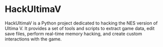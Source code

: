 # HackUltimaV

HackUltimaV is a Python project dedicated to hacking the NES version of Ultima V. It provides a set of tools and scripts to extract game data, edit save files, perform real-time memory hacking, and create custom interactions with the game.
